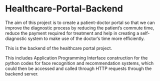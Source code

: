 # Healthcare-Portal-Backend

The aim of this project is to create a patient-doctor portal so that we can improve the diagnostic process by reducing the patient’s commute time, reduce the payment required for treatment and help in creating a self-diagnostic system to make use of the doctor’s time more efficiently.

This is the backend of the healthcare portal project.

This includes Application Programming Interface construction
for the python codes for face recognition and recommendation
systems, which could then be accessed and called through HTTP
requests through the backend server.


